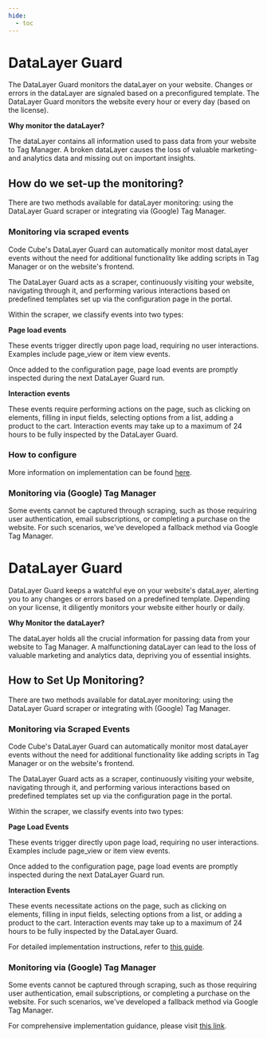 ```yaml
---
hide:
  - toc
---
```



# DataLayer Guard
The DataLayer Guard monitors the dataLayer on your website. Changes or errors in the dataLayer are signaled based on a preconfigured template. The DataLayer Guard monitors the website every hour or every day (based on the license).

**Why monitor the dataLayer?**

The dataLayer contains all information used to pass data from your website to Tag Manager. A broken dataLayer causes the loss of valuable marketing- and analytics data and missing out on important insights.

## How do we set-up the monitoring?
There are two methods available for dataLayer monitoring: using the DataLayer Guard scraper or integrating via (Google) Tag Manager.

### Monitoring via scraped events
Code Cube's DataLayer Guard can automatically monitor most dataLayer events without the need for additional functionality like adding scripts in Tag Manager or on the website's frontend.

The DataLayer Guard acts as a scraper, continuously visiting your website, navigating through it, and performing various interactions based on predefined templates set up via the configuration page in the portal.

Within the scraper, we classify events into two types:

**Page load events**

These events trigger directly upon page load, requiring no user interactions. Examples include page_view or item view events.

Once added to the configuration page, page load events are promptly inspected during the next DataLayer Guard run.

**Interaction events**

These events require performing actions on the page, such as clicking on elements, filling in input fields, selecting options from a list, adding a product to the cart. Interaction events may take up to a maximum of 24 hours to be fully inspected by the DataLayer Guard.

### How to configure
More information on implementation can be found [here](https://docs.code-cube.io/datalayer-guard/scraped-events/).

### Monitoring via (Google) Tag Manager
Some events cannot be captured through scraping, such as those requiring user authentication, email subscriptions, or completing a purchase on the website. For such scenarios, we've developed a fallback method via Google Tag Manager.

# DataLayer Guard

DataLayer Guard keeps a watchful eye on your website's dataLayer, alerting you to any changes or errors based on a predefined template. Depending on your license, it diligently monitors your website either hourly or daily.

**Why Monitor the dataLayer?**

The dataLayer holds all the crucial information for passing data from your website to Tag Manager. A malfunctioning dataLayer can lead to the loss of valuable marketing and analytics data, depriving you of essential insights.

## How to Set Up Monitoring?

There are two methods available for dataLayer monitoring: using the DataLayer Guard scraper or integrating with (Google) Tag Manager.

### Monitoring via Scraped Events

Code Cube's DataLayer Guard can automatically monitor most dataLayer events without the need for additional functionality like adding scripts in Tag Manager or on the website's frontend.

The DataLayer Guard acts as a scraper, continuously visiting your website, navigating through it, and performing various interactions based on predefined templates set up via the configuration page in the portal.

Within the scraper, we classify events into two types:

**Page Load Events**

These events trigger directly upon page load, requiring no user interactions. Examples include page_view or item view events.

Once added to the configuration page, page load events are promptly inspected during the next DataLayer Guard run.

**Interaction Events**

These events necessitate actions on the page, such as clicking on elements, filling in input fields, selecting options from a list, or adding a product to the cart. Interaction events may take up to a maximum of 24 hours to be fully inspected by the DataLayer Guard.

For detailed implementation instructions, refer to [this guide](https://docs.code-cube.io/datalayer-guard/scraped-events/).

### Monitoring via (Google) Tag Manager

Some events cannot be captured through scraping, such as those requiring user authentication, email subscriptions, or completing a purchase on the website. For such scenarios, we've developed a fallback method via Google Tag Manager.

For comprehensive implementation guidance, please visit [this link](https://docs.code-cube.io/datalayer-guard/events-tag-manager/).
